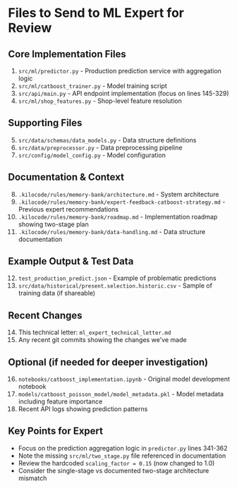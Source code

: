 # Files to Send to ML Expert for Review

## Core Implementation Files
1. `src/ml/predictor.py` - Production prediction service with aggregation logic
2. `src/ml/catboost_trainer.py` - Model training script  
3. `src/api/main.py` - API endpoint implementation (focus on lines 145-329)
4. `src/ml/shop_features.py` - Shop-level feature resolution

## Supporting Files
5. `src/data/schemas/data_models.py` - Data structure definitions
6. `src/data/preprocessor.py` - Data preprocessing pipeline
7. `src/config/model_config.py` - Model configuration

## Documentation & Context
8. `.kilocode/rules/memory-bank/architecture.md` - System architecture
9. `.kilocode/rules/memory-bank/expert-feedback-catboost-strategy.md` - Previous expert recommendations
10. `.kilocode/rules/memory-bank/roadmap.md` - Implementation roadmap showing two-stage plan
11. `.kilocode/rules/memory-bank/data-handling.md` - Data structure documentation

## Example Output & Test Data
12. `test_production_predict.json` - Example of problematic predictions
13. `src/data/historical/present.selection.historic.csv` - Sample of training data (if shareable)

## Recent Changes
14. This technical letter: `ml_expert_technical_letter.md`
15. Any recent git commits showing the changes we've made

## Optional (if needed for deeper investigation)
16. `notebooks/catboost_implementation.ipynb` - Original model development notebook
17. `models/catboost_poisson_model/model_metadata.pkl` - Model metadata including feature importance
18. Recent API logs showing prediction patterns

## Key Points for Expert
- Focus on the prediction aggregation logic in `predictor.py` lines 341-362
- Note the missing `src/ml/two_stage.py` file referenced in documentation
- Review the hardcoded `scaling_factor = 0.15` (now changed to 1.0)
- Consider the single-stage vs documented two-stage architecture mismatch